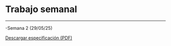 # Trabajo semanal
---
-Semana 2 (29/05/25)

[Descargar especificación (PDF)](recursos/archivos/Calendario.pdf)
